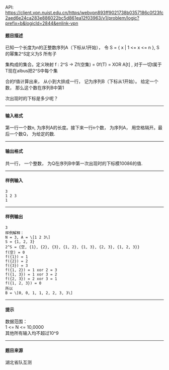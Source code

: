 API: https://client.vpn.nuist.edu.cn/https/webvpn893ff9021738b0357186c0f23fc2aed6e24ca283e886022bc5d861ea12f03963/v1/problem/logic?prefix=b&logicId=2844&enlink-vpn

#### 题目描述

已知一个长度为n的正整数序列A（下标从1开始）， 令 S = { x | 1 <= x <= n }, S 的幂集2^S定义为S 所有子

集构成的集合。定义映射 f : 2^S -> Zf(空集) = 0f(T) = XOR A\[t\] , 对于一切t属于T现在albus把2^S中每个集

合的f值计算出来， 从小到大排成一行， 记为序列B（下标从1开始）。 给定一个数， 那么这个数在序列B中第1

次出现时的下标是多少呢？

---

#### 输入格式

第一行一个数n, 为序列A的长度。接下来一行n个数， 为序列A， 用空格隔开。最后一个数Q， 为给定的数.

---

#### 输出格式

共一行， 一个整数， 为Q在序列B中第一次出现时的下标模10086的值.

---

#### 样例输入
```
3
1 2 3
1
```

---

#### 样例输出
```
3
样例解释：
N = 3, A = \[1 2 3\]
S = {1, 2, 3}
2^S = {空, {1}, {2}, {3}, {1, 2}, {1, 3}, {2, 3}, {1, 2, 3}}
f(空) = 0
f({1}) = 1
f({2}) = 2
f({3}) = 3
f({1, 2}) = 1 xor 2 = 3
f({1, 3}) = 1 xor 3 = 2
f({2, 3}) = 2 xor 3 = 1
f({1, 2, 3}) = 0
所以
B = \[0, 0, 1, 1, 2, 2, 3, 3\]

```

---

#### 提示

数据范围：  
1 <= N <= 10,0000  
其他所有输入均不超过10^9

---

#### 题目来源

湖北省队互测